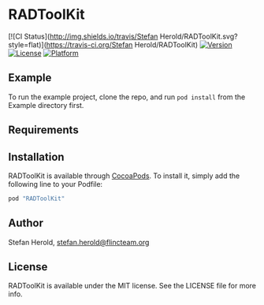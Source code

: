 # RADToolKit

[![CI Status](http://img.shields.io/travis/Stefan Herold/RADToolKit.svg?style=flat)](https://travis-ci.org/Stefan Herold/RADToolKit)
[![Version](https://img.shields.io/cocoapods/v/RADToolKit.svg?style=flat)](http://cocoapods.org/pods/RADToolKit)
[![License](https://img.shields.io/cocoapods/l/RADToolKit.svg?style=flat)](http://cocoapods.org/pods/RADToolKit)
[![Platform](https://img.shields.io/cocoapods/p/RADToolKit.svg?style=flat)](http://cocoapods.org/pods/RADToolKit)

## Example

To run the example project, clone the repo, and run `pod install` from the Example directory first.

## Requirements

## Installation

RADToolKit is available through [CocoaPods](http://cocoapods.org). To install
it, simply add the following line to your Podfile:

```ruby
pod "RADToolKit"
```

## Author

Stefan Herold, stefan.herold@flincteam.org

## License

RADToolKit is available under the MIT license. See the LICENSE file for more info.

